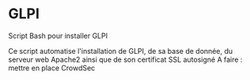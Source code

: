 # GLPI
Script Bash pour installer GLPI

Ce script automatise l'installation de GLPI, de sa base de donnée, du serveur web Apache2 ainsi que de son certificat SSL autosigné
A faire : mettre en place CrowdSec
